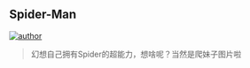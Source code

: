 ##  Spider-Man
[![author](https://img.shields.io/badge/author-mr__menand-yellowgreen.svg?logo=hexo&logoColor=violet)]()


> 幻想自己拥有Spider的超能力，想啥呢？当然是爬妹子图片啦  
